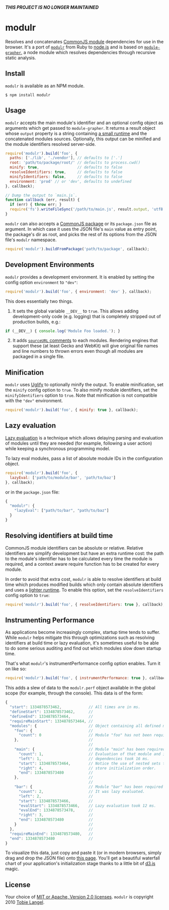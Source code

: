 ***THIS PROJECT IS NO LONGER MAINTAINED***

modulr
======

Resolves and concatenates [CommonJS module][1] dependencies for use in the browser. It's a port of [`modulr`][2] from Ruby to [node.js][3] and is based on [`module-grapher`][4], a node module which resolves dependencies through recursive static analysis.

Install
-------

`modulr` is available as an NPM module.

    $ npm install modulr

Usage
-----

`modulr` accepts the main module's identifier and an optional config object as arguments which get passed to `module-grapher`. It returns a result object whose `output` property is a string containing [a small runtime][5] and the concatenated modules sources. Optionally, this output can be minified and the module identifiers resolved server-side.

```javascript
require('modulr').build('foo', {
  paths: ['./lib', './vendor'], // defaults to ['.']
  root: 'path/to/package/root/' // defaults to process.cwd()
  minify: true,                 // defaults to false
  resolveIdentifiers: true,     // defaults to false
  minifyIdentifiers: false,     // defaults to false
  environment: 'prod' // or 'dev', defaults to undefined
}, callback);

// Dump the output to `main.js`.
function callback (err, result) {
  if (err) { throw err; }
  require('fs').writeFileSync('/path/to/main.js', result.output, 'utf8');
}
```

`modulr` can also accepts a [CommonJS package][6] or its `package.json` file as argument. In which case it uses the JSON file's `main` value as entry point, the package's dir as root, and picks the rest of its options from the JSON file's `modulr` namespace.

```javascript
require('modulr').buildFromPackage('path/to/package', callback);
```

Development Environments
------------------------

`modulr` provides a development environment. It is enabled by setting the config option `environment` to `"dev"`:

```javascript
require('modulr').build('foo', { environment: 'dev' }, callback);
```
This does essentially two things.

1. It sets the global variable `__DEV__` to `true`. This allows adding development-only code (e.g. logging) that is completely stripped out of production builds, e.g.:
```javascript
if (__DEV__) { console.log('Module Foo loaded.'); }
```

2. It adds [`sourceURL` comments](http://blog.getfirebug.com/2009/08/11/give-your-eval-a-name-with-sourceurl/) to each modules. Rendering engines that support these (at least Gecko and WebKit) will give original file names and line numbers to thrown errors even though all modules are packaged in a single file.

Minification
------------

`modulr` uses [Uglify](https://github.com/mishoo/UglifyJS/) to optionally minify the output. To enable minification, set the `minify` config option to `true`. To also minify module identifiers, set the `minifyIdentifiers` option to `true`. Note that minification is not compatible with the `"dev"` environment.

```javascript
require('modulr').build('foo', { minify: true }, callback);
```

Lazy evaluation
---------------

[Lazy evaluation](http://calendar.perfplanet.com/2011/lazy-evaluation-of-commonjs-modules/) is a technique which allows delaying parsing and evaluation of modules until they are needed (for example, following a user action) while keeping a synchronous programming model.

To lazy eval modules, pass a list of absolute module IDs in the configuration object.

```javascript
require('modulr').build('foo', {
  lazyEval: ['path/to/module/bar', 'path/to/baz']
}, callback);
```

or in the `package.json` file:

```javascript
{
  "modulr": {
    "lazyEval": ["path/to/bar", "path/to/baz"]
  }
}
```

Resolving identifiers at build time
-----------------------------------

CommonJS module identifiers can be absolute or relative. Relative identifiers are simplify development but have an extra runtime cost: the path to the module's identifier has to be calculated every time the module is required, and a context aware require function has to be created for every module.

In order to avoid that extra cost, `modulr` is able to resolve identifiers at build time which produces modified builds which only contain absolute identifiers and uses a [lighter runtime](https://github.com/tobie/modulr-node/blob/master/assets/modulr.sync.resolved.js). To enable this option, set the `resolveIdentifiers` config option to `true`:

```javascript
require('modulr').build('foo', { resolveIdentifiers: true }, callback);
```

Instrumenting Performance
-------------------------

As applications become increasingly complex, startup time tends to suffer. While `modulr` helps mitigate this through optimizations such as resolving identifiers at build time or lazy evaluation, it's sometimes useful to be able to do some serious auditing and find out which modules slow down startup time.

That's what `modulr`'s instrumentPerformance config option enables. Turn it on like so:

```javascript
require('modulr').build('foo', { instrumentPerformance: true }, callback);
```

This adds a slew of data to the `modulr.perf` object available in the global scope (for example, through the console). This data is of the form:

```javascript
{
  "start": 1334878573462,            // All times are in ms.
  "defineStart": 1334878573462,      //
  "defineEnd": 1334878573464,        //
  "requireMainStart": 1334878573464, //
  "modules": {                       // Object containing all defined modules.
    "foo": {                         //
      "count": 0                     // Module "foo" has not been required yet.
    },                               //
                                     //
    "main": {                        // Module "main" has been required once.
      "count": 1,                    // Evaluation of that module and it's
      "left": 1,                     // dependencies took 16 ms.
      "start": 1334878573464,        // Notice the use of nested sets to
      "right": 4,                    // store initialization order.
      "end": 1334878573480           //
    },                               //
                                     //
    "bar": {                         // Module "bar" has been required twice.
      "count": 2,                    // It was lazy evaluated.
      "left": 2,                     //
      "start": 1334878573466,        //
      "evalStart": 1334878573466,    // Lazy evaluation took 12 ms.
      "evalEnd": 1334878573478,      //
      "right": 3,                    //
      "end": 1334878573480           //
    }                                //
  },                                 //
  "requireMainEnd": 1334878573480,   //
  "end": 1334878573480               //
}
```

To visualize this data, just copy and paste it (or in modern browsers, simply drag and drop the JSON file) onto [this page](http://tobie.github.com/modulr-node/perf.html). You'll get a beautiful waterfall chart of your application's initialization stage thanks to a little bit of [d3.js](http://mbostock.github.com/d3/) magic.

License
-------

Your choice of [MIT or Apache, Version 2.0 licenses][7]. `modulr` is copyright 2010 [Tobie Langel][8].

[1]: http://wiki.commonjs.org/wiki/Modules/1.1
[2]: https://github.com/tobie/modulr
[3]: http://nodejs.org
[4]: https://github.com/tobie/module-grapher
[5]: https://github.com/tobie/modulr-node/blob/master/assets/modulr.sync.js
[6]: http://wiki.commonjs.org/wiki/Packages/1.1
[7]: https://raw.github.com/tobie/modulr-node/master/LICENSE
[8]: http://tobielangel.com

